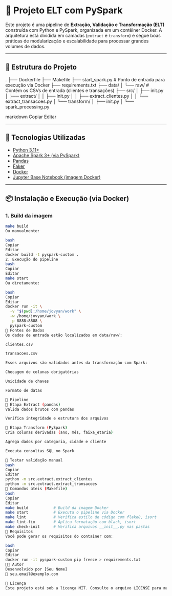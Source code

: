 # 🚀 Projeto ELT com PySpark

Este projeto é uma pipeline de **Extração, Validação e Transformação (ELT)** construída com Python e PySpark, organizada em um contêiner Docker. A arquitetura está dividida em camadas (`extract` e `transform`) e segue boas práticas de modularização e escalabilidade para processar grandes volumes de dados.

---

## 📁 Estrutura do Projeto

.
├── Dockerfile
├── Makefile
├── start_spark.py # Ponto de entrada para execução via Docker
├── requirements.txt
├── data/
│ └── raw/ # Contém os CSVs de entrada (clientes e transações)
├── src/
│ ├── init.py
│ ├── extract/
│ │ ├── init.py
│ │ ├── extract_clientes.py
│ │ └── extract_transacoes.py
│ └── transform/
│ ├── init.py
│ └── spark_processing.py

markdown
Copiar
Editar

---

## 🧱 Tecnologias Utilizadas

- [Python 3.11+](https://www.python.org/)
- [Apache Spark 3+ (via PySpark)](https://spark.apache.org/)
- [Pandas](https://pandas.pydata.org/)
- [Faker](https://faker.readthedocs.io/)
- [Docker](https://www.docker.com/)
- [Jupyter Base Notebook (imagem Docker)](https://hub.docker.com/r/jupyter/pyspark-notebook)

---

## 📦 Instalação e Execução (via Docker)

### 1. Build da imagem

```bash
make build
Ou manualmente:

bash
Copiar
Editar
docker build -t pyspark-custom .
2. Execução do pipeline
bash
Copiar
Editar
make start
Ou diretamente:

bash
Copiar
Editar
docker run -it \
  -v "$(pwd):/home/jovyan/work" \
  -w /home/jovyan/work \
  -p 8888:8888 \
  pyspark-custom
📂 Fontes de Dados
Os dados de entrada estão localizados em data/raw/:

clientes.csv

transacoes.csv

Esses arquivos são validados antes da transformação com Spark:

Checagem de colunas obrigatórias

Unicidade de chaves

Formato de datas

🔄 Pipeline
🔹 Etapa Extract (pandas)
Valida dados brutos com pandas

Verifica integridade e estrutura dos arquivos

🔸 Etapa Transform (PySpark)
Cria colunas derivadas (ano, mês, faixa_etaria)

Agrega dados por categoria, cidade e cliente

Executa consultas SQL no Spark

🧪 Testar validação manual
bash
Copiar
Editar
python -m src.extract.extract_clientes
python -m src.extract.extract_transacoes
🧰 Comandos úteis (Makefile)
bash
Copiar
Editar
make build           # Build da imagem Docker
make start           # Executa o pipeline via Docker
make lint            # Verifica estilo de código com flake8, isort
make lint-fix        # Aplica formatação com black, isort
make check-init      # Verifica arquivos __init__.py nas pastas
📄 Requisitos
Você pode gerar os requisitos do container com:

bash
Copiar
Editar
docker run -it pyspark-custom pip freeze > requirements.txt
🧑‍💻 Autor
Desenvolvido por [Seu Nome]
📧 seu.email@exemplo.com

📜 Licença
Este projeto está sob a licença MIT. Consulte o arquivo LICENSE para mais informações.